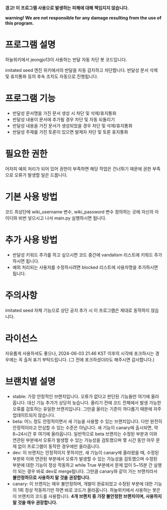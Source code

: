**경고! 이 프로그램 사용으로 발생하는 피해에 대해 책임지지 않습니다.**

**warning! We are not responsible for any damage resulting from the use of this program.**

# 프로그램 설명
하늘위키에서 jeongjo13이 사용하는 반달 자동 차단 봇 코드입니다.

imitated seed 엔진 위키에서의 반달을 자동 감지하고 차단합니다. 반달성 문서 삭제 및 휴지통화 등의 후속 조치도 자동으로 진행됩니다.

# 프로그램 기능
* 반달성 문서명을 가진 문서 생성 시 차단 및 삭제/휴지통화
* 반달성 내용이 문서에 추가될 경우 차단 및 자동 되돌리기
* 반달성 내용을 가진 문서가 생성되었을 경우 차단 및 삭제/휴지통화
* 반달성 주제를 가진 토론이 있으면 발제자 차단 및 토론 휴지통화

# 필요한 권한
어차피 예외 처리가 되어 있어 권한이 부족하면 해당 작업은 건너뛰기 때문에 권한 부족으로 오류가 발생할 일은 드뭅니다.

# 기본 사용 방법
코드 최상단에 wiki_username 변수, wiki_password 변수 정의하는 곳에 자신의 아이디와 비번 넣으시고 나서 main.py 실행하시면 됩니다.

# 추가 사용 방법
* 반달성 키워드 추가를 하고 싶으시면 코드 중간에 vandalism 리스트에 키워드 추가하시면 됩니다.
* 예외 처리되는 사용자를 수정하시려면 blocked 리스트에 사용자명을 추가하시면 됩니다.

# 주의사항
imitated seed 자체 기능으로 상단 공지 추가 시 이 프로그램은 제대로 동작하지 않습니다.

# 라이선스
자유롭게 사용하셔도 좋으나, 2024-06-03 21:46 KST 이후의 시각에 포크하시는 경우에는 꼭 출처 표기 부탁드립니다. (그 전에 포크하셨더라도 해주시면 감사합니다.)

# 브랜치별 설명
* stable: 가장 안정적인 브랜치입니다. 오류가 없다고 판단된 기능들만 여기에 올라옵니다. 대신 기능 추가가 상당히 늦습니다. 올리기 전에 코드 전체에서 발생 가능한 오류를 검토하는 유일한 브랜치입니다. 그만큼 올리는 기준이 까다롭기 때문에 자주 업데이트되지 않습니다.
* beta: 어느 정도 안정적이면서 새 기능을 사용할 수 있는 브랜치입니다. 다만 완전히 안정적이라고 안심할 수 있는 수준은 아닙니다. 새 기능이 canary에 출시되면, 약 8~24시간 후 여기에 올라옵니다. 일반적으로 beta 브랜치는 수정된 부분과 이와 연관된 부분에서 오류가 발생할 수 있는 가능성을 검토했으며 몇 시간 동안 아무 문제 없이 프로그램이 동작한 경우에만 올라옵니다.
* dev: 이 브랜치는 안정적이지 못하지만, 새 기능이 canary에 올라왔을 때, 수정된 부분와 이와 연관된 부분에서 오류가 발생할 수 있는 가능성을 검토했으며 수정된 부분에 대한 기능이 정상 작동하고 while True 부분에서 문제 없이 5~15분 간 실행이 되는 경우 바로 dev로 merge됩니다. 그만큼 canary와 같이 가는 브랜치라서 **불안정하므로 사용하지 말 것을 권장합니다.**
* canary: 이 브랜치는 매우 불안정하며, 개발이 완료되었고 수정된 부분에 대한 기능이 1회 정상 작동하기만 하면 바로 코드가 올라옵니다. 하늘위키에서 사용하는 봇은 이 브랜치의 코드를 사용합니다. **4개 브랜치 중 가장 불안정한 브랜치이며, 사용하지 말 것을 매우 권장합니다.**
